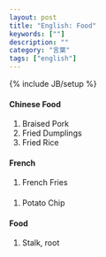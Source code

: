 ```yaml
---
layout: post
title: "English: Food"
keywords: [""]
description: ""
category: "言葉"
tags: ["english"]
---
```

{% include JB/setup %}


#### Chinese Food
1. Braised Pork
2. Fried Dumplings
3. Fried Rice


#### French
1. French Fries

####
1. Potato Chip


#### Food
1. Stalk, root
